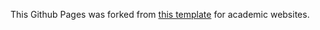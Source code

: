 This Github Pages was forked from [this template](https://github.com/academicpages/academicpages.github.io) for academic websites.
